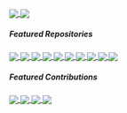 <a href="https://coderstats.net/github/#mpaperno" target="_blank">
<image align="center" src="https://github-readme-stats.vercel.app/api?username=mpaperno&show_icons=true&include_all_commits=true&count_private=true&hide_rank=false&line_height=28&theme=github_dark&bg_color=00000000&border_color=30363d">
</a>
<a href="https://coderstats.net/github/#mpaperno" target="_blank">
<image align="center" src="https://github-readme-stats.vercel.app/api/top-langs/?username=mpaperno&layout=compact&langs_count=10&hide=html,qmake,css&theme=github_dark&bg_color=00000000&border_color=30363d&custom_title=Language%20Stats%20(click%20for%20more)">
</a>

##### Featured Repositories

<a href="https://github.com/mpaperno/MSFSTouchPortalPlugin">
  <image align="center" src="https://github-readme-stats.vercel.app/api/pin/?username=mpaperno&repo=MSFSTouchPortalPlugin&theme=github_dark&bg_color=00000000&border_color=30363d">
</a>
<a href="https://github.com/mpaperno/TJoy">
  <image align="center" src="https://github-readme-stats.vercel.app/api/pin/?username=mpaperno&repo=TJoy&theme=github_dark&bg_color=00000000&border_color=30363d">
</a>

<a href="https://github.com/mpaperno/WASimCommander">
  <image align="center" src="https://github-readme-stats.vercel.app/api/pin/?username=mpaperno&repo=WASimCommander&theme=github_dark&bg_color=00000000&border_color=30363d">
</a>
<a href="https://github.com/mpaperno/LGKeys-TouchPortal-Plugin">
  <image align="center" src="https://github-readme-stats.vercel.app/api/pin/?username=mpaperno&repo=LGKeys-TouchPortal-Plugin&theme=github_dark&bg_color=00000000&border_color=30363d">
</a>

<a href="https://github.com/mpaperno/aq_flight_control">
  <image align="center" src="https://github-readme-stats.vercel.app/api/pin/?username=mpaperno&repo=aq_flight_control&theme=github_dark&bg_color=00000000&border_color=30363d">
</a>
<a href="https://github.com/mpaperno/qgroundcontrol_aq">
  <image align="center" src="https://github-readme-stats.vercel.app/api/pin/?username=mpaperno&repo=qgroundcontrol_aq&theme=github_dark&bg_color=00000000&border_color=30363d">
</a>

<a href="https://github.com/mpaperno/spampd">
  <image align="center" src="https://github-readme-stats.vercel.app/api/pin/?username=mpaperno&repo=spampd&theme=github_dark&bg_color=00000000&border_color=30363d&cache_seconds=7200">
</a>
<a href="https://github.com/mpaperno/maxLibQt">
  <image align="center" src="https://github-readme-stats.vercel.app/api/pin/?username=mpaperno&repo=maxLibQt&theme=github_dark&bg_color=00000000&border_color=30363d">
</a>

<a href="https://github.com/mpaperno/jMAVSim">
  <image align="center" src="https://github-readme-stats.vercel.app/api/pin/?username=mpaperno&repo=jMAVSim&theme=github_dark&bg_color=00000000&border_color=30363d&cache_seconds=7200">
</a>
<a href="https://github.com/mpaperno/MSFS-Tools">
  <image align="center" src="https://github-readme-stats.vercel.app/api/pin/?username=mpaperno&repo=MSFS-Tools&theme=github_dark&bg_color=00000000&border_color=30363d">
</a>

##### Featured Contributions

<a href="https://github.com/spdermn02/TouchPortal-Dynamic-Icons">
  <image align="center" src="https://github-readme-stats.vercel.app/api/pin/?username=spdermn02&repo=TouchPortal-Dynamic-Icons&theme=github_dark&bg_color=00000000&border_color=30363d&show_owner=true">
</a>
<a href="https://github.com/KillerBOSS2019/TouchPortal-API">
  <image align="center" src="https://github-readme-stats.vercel.app/api/pin/?username=KillerBOSS2019&repo=TouchPortal-API&theme=github_dark&bg_color=00000000&border_color=30363d&show_owner=true">
</a>

<a href="https://github.com/opentx/opentx">
  <image align="center" src="https://github-readme-stats.vercel.app/api/pin/?username=opentx&repo=opentx&theme=github_dark&bg_color=00000000&border_color=30363d&show_owner=true">
</a>
<a href="https://github.com/mpaperno/TouchPortal-CS-API">
  <image align="center" src="https://github-readme-stats.vercel.app/api/pin/?username=mpaperno&repo=TouchPortal-CS-API&theme=github_dark&bg_color=00000000&border_color=30363d">
</a>

